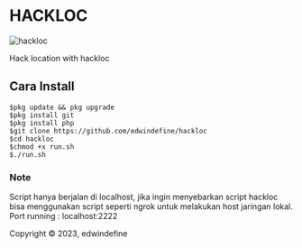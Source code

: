 # HACKLOC
![hackloc](https://user-images.githubusercontent.com/71983420/218776494-5e26cc1c-48c1-4d56-ad87-88b381764644.png)

Hack location with hackloc


## Cara Install
```
$pkg update && pkg upgrade
$pkg install git
$pkg install php
$git clone https://github.com/edwindefine/hackloc
$cd hackloc
$chmod +x run.sh
$./run.sh
```

### Note
Script hanya berjalan di localhost, jika ingin menyebarkan script hackloc bisa menggunakan script seperti ngrok untuk melakukan host jaringan lokal.
Port running : localhost:2222


Copyright © 2023, edwindefine
